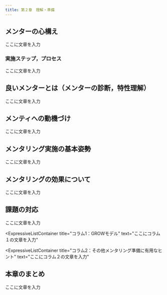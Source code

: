 ```yaml
---
title: 第２章　理解・準備
---
```


## メンターの心構え

ここに文章を入力

### 実施ステップ，プロセス

ここに文章を入力

## 良いメンターとは（メンターの診断，特性理解）

ここに文章を入力

## メンティへの動機づけ

ここに文章を入力

## メンタリング実施の基本姿勢

ここに文章を入力

## メンタリングの効果について

ここに文章を入力

## 課題の対応

ここに文章を入力


<ExpressiveListContainer
  title="コラム1：GROWモデル"
  text="ここにコラム１の文章を入力"
>
</ExpressiveListContainer>


<ExpressiveListContainer
  title="コラム2：その他メンタリング準備に有用なヒント"
  text="ここにコラム２の文章を入力"
>
</ExpressiveListContainer>


## 本章のまとめ

ここに文章を入力
